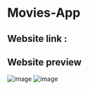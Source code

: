 # Movies-App

## Website link : 

## Website preview 
![image](https://user-images.githubusercontent.com/72159431/202440225-85503f06-003c-4824-9059-3d240d6d296b.png)
![image](https://user-images.githubusercontent.com/72159431/202440254-01582a50-04b7-4105-a8d1-e04588cde523.png)

